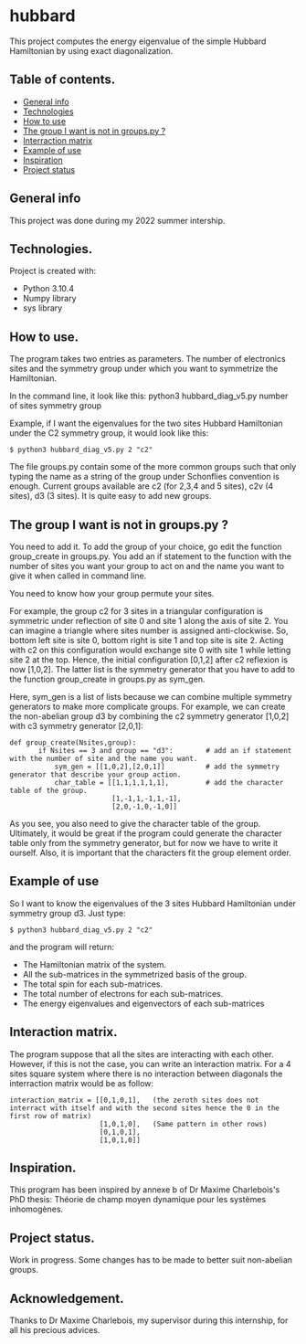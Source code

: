 # hubbard

This project computes the energy eigenvalue of the simple Hubbard Hamiltonian by using exact diagonalization.

## Table of contents.
* [General info](#general-info)
* [Technologies](#technologies)
* [How to use](#how-to-use)
* [The group I want is not in groups.py ?](#the-group-i-want-is-not-in-groups.py-?)
* [Interraction matrix](#interraction-matrix)
* [Example of use](#example-of-use)
* [Inspiration](#inspiration)
* [Project status](#project-status)
## General info
This project was done during my 2022 summer intership.
	
## Technologies.
Project is created with:
* Python 3.10.4
* Numpy library
* sys library 
	
## How to use.
The program takes two entries as parameters. The number of electronics sites and the symmetry group under which you want to symmetrize the Hamiltonian. 

In the command line, it look like this:
python3 hubbard_diag_v5.py number of sites symmetry group

Example, if I want the eigenvalues for the two sites Hubbard Hamiltonian under the C2 symmetry group, it would look like this:
```
$ python3 hubbard_diag_v5.py 2 "c2"
```
The file groups.py contain some of the more common groups such that only typing the name as a string of the group under Schonflies convention is enough.
Current groups available are c2 (for 2,3,4 and 5 sites), c2v (4 sites), d3 (3 sites). It is quite easy to add new groups. 

## The group I want is not in groups.py ?
You need to add it. To add the group of your choice, go edit the function group_create in groups.py. You add an if statement to the function with the number of sites you want your group to act on and the name you want to give it when called in command line. 

You need to know how your group permute your sites. 

For example, the group c2 for 3 sites in a triangular configuration is symmetric under reflection of site 0 and site 1 along the axis of site 2.
You can imagine a triangle where sites number is assigned anti-clockwise. So, bottom left site is site 0, bottom right is site 1 and top site is site 2. 
Acting with c2 on this configuration would exchange site 0 with site 1 while letting site 2 at the top. 
Hence, the initial configuration [0,1,2] after c2 reflexion is now [1,0,2]. The latter list is the symmetry generator that you have to add to the function group_create in groups.py as sym_gen. 

Here, sym_gen is a list of lists because we can combine multiple symmetry generators to make more complicate groups. For example, we can create the non-abelian group d3 by combining the c2 symmetry generator [1,0,2] with c3 symmetry generator [2,0,1]:
```
def group_create(Nsites,group):
       if Nsites == 3 and group == "d3":        # add an if statement with the number of site and the name you want.
           sym_gen = [[1,0,2],[2,0,1]]          # add the symmetry generator that describe your group action.
           char_table = [[1,1,1,1,1,1],         # add the character table of the group.
                         [1,-1,1,-1,1,-1],
                         [2,0,-1,0,-1,0]]

```
As you see, you also need to give the character table of the group. Ultimately, it would be great if the program could generate the character table only from the symmetry generator, but for now we have to write it ourself. Also, it is important that the characters fit the group element order. 

## Example of use
So I want to know the eigenvalues of the 3 sites Hubbard Hamiltonian under symmetry group d3. Just type:
```
$ python3 hubbard_diag_v5.py 2 "c2"

```
and the program will return:

* The Hamiltonian matrix of the system. 
* All the sub-matrices in the symmetrized basis of the group.
* The total spin for each sub-matrices.
* The total number of electrons for each sub-matrices.
* The energy eigenvalues and eigenvectors of each sub-matrices


## Interaction matrix.
The program suppose that all the sites are interacting with each other. However, if this is not the case, you can write an interaction matrix.
For a 4 sites square system where there is no interaction between diagonals the interraction matrix would be as follow:
```
interaction_matrix = [[0,1,0,1],   (the zeroth sites does not interract with itself and with the second sites hence the 0 in the first row of matrix)
                      [1,0,1,0],   (Same pattern in other rows)
                      [0,1,0,1],
                      [1,0,1,0]]
```
## Inspiration.
This program has been inspired by annexe b of Dr Maxime Charlebois's PhD thesis: Théorie de champ moyen dynamique pour les systèmes inhomogènes.

## Project status.
Work in progress. Some changes has to be made to better suit non-abelian groups. 

## Acknowledgement.
Thanks to Dr Maxime Charlebois, my supervisor during this internship, for all his precious advices. 
